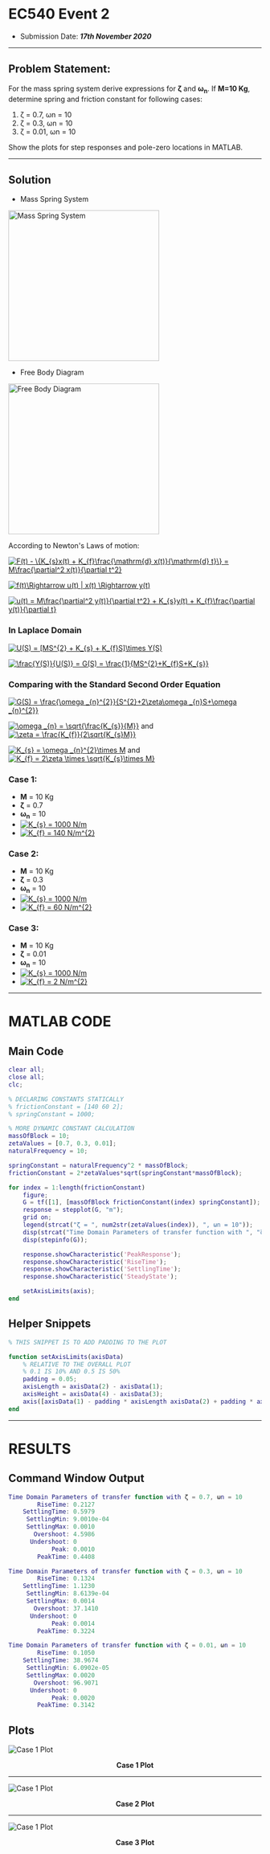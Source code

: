 # EC540 Event 2
- Submission Date: ___17th November 2020___
---
## Problem Statement:
For the mass spring system derive expressions for __ζ__ and __ω<sub>n</sub>__. If __M=10 Kg__, determine
spring and friction constant for following cases: 
1. ζ = 0.7, ωn = 10
2. ζ = 0.3, ωn = 10 
3. ζ = 0.01, ωn = 10

Show the plots for step responses and pole-zero
locations in MATLAB.

--- 
## Solution
- Mass Spring System

<img src="./BlockDiagram.svg" alt="Mass Spring System" width="300">

- Free Body Diagram

<img src="./FreeBodyDiagram.svg" alt="Free Body Diagram" width="300">


According to Newton's Laws of motion:

<a href="https://www.codecogs.com/eqnedit.php?latex=F(t)&space;-&space;\{K_{s}x(t)&space;&plus;&space;K_{f}\frac{\mathrm{d}&space;x(t)}{\mathrm{d}&space;t}\}&space;=&space;M\frac{\partial^2&space;x(t)}{\partial&space;t^2}" target="_blank"><img src="https://latex.codecogs.com/gif.latex?F(t)&space;-&space;\{K_{s}x(t)&space;&plus;&space;K_{f}\frac{\mathrm{d}&space;x(t)}{\mathrm{d}&space;t}\}&space;=&space;M\frac{\partial^2&space;x(t)}{\partial&space;t^2}" title="F(t) - \{K_{s}x(t) + K_{f}\frac{\mathrm{d} x(t)}{\mathrm{d} t}\} = M\frac{\partial^2 x(t)}{\partial t^2}" /></a>

<a href="https://www.codecogs.com/eqnedit.php?latex=f(t)\Rightarrow&space;u(t)&space;|&space;x(t)&space;\Rightarrow&space;y(t)" target="_blank"><img src="https://latex.codecogs.com/gif.latex?f(t)\Rightarrow&space;u(t)&space;|&space;x(t)&space;\Rightarrow&space;y(t)" title="f(t)\Rightarrow u(t) | x(t) \Rightarrow y(t)" /></a>

<a href="https://www.codecogs.com/eqnedit.php?latex=u(t)&space;=&space;M\frac{\partial^2&space;y(t)}{\partial&space;t^2}&space;&plus;&space;K_{s}y(t)&space;&plus;&space;K_{f}\frac{\partial&space;y(t)}{\partial&space;t}" target="_blank"><img src="https://latex.codecogs.com/gif.latex?u(t)&space;=&space;M\frac{\partial^2&space;y(t)}{\partial&space;t^2}&space;&plus;&space;K_{s}y(t)&space;&plus;&space;K_{f}\frac{\partial&space;y(t)}{\partial&space;t}" title="u(t) = M\frac{\partial^2 y(t)}{\partial t^2} + K_{s}y(t) + K_{f}\frac{\partial y(t)}{\partial t}" /></a>

### In Laplace Domain
<a href="https://www.codecogs.com/eqnedit.php?latex=U(S)&space;=&space;[MS^{2}&space;&plus;&space;K_{s}&space;&plus;&space;K_{f}S]\times&space;Y(S)" target="_blank"><img src="https://latex.codecogs.com/gif.latex?U(S)&space;=&space;[MS^{2}&space;&plus;&space;K_{s}&space;&plus;&space;K_{f}S]\times&space;Y(S)" title="U(S) = [MS^{2} + K_{s} + K_{f}S]\times Y(S)" /></a>

<a href="https://www.codecogs.com/eqnedit.php?latex=\frac{Y(S)}{U(S)}&space;=&space;G(S)&space;=&space;\frac{1}{MS^{2}&plus;K_{f}S&plus;K_{s}}" target="_blank"><img src="https://latex.codecogs.com/gif.latex?\frac{Y(S)}{U(S)}&space;=&space;G(S)&space;=&space;\frac{1}{MS^{2}&plus;K_{f}S&plus;K_{s}}" title="\frac{Y(S)}{U(S)} = G(S) = \frac{1}{MS^{2}+K_{f}S+K_{s}}" /></a>

### Comparing with the Standard Second Order Equation
<a href="https://www.codecogs.com/eqnedit.php?latex=G(S)&space;=&space;\frac{\omega&space;_{n}^{2}}{S^{2}&plus;2\zeta\omega&space;_{n}S&plus;\omega&space;_{n}^{2}}" target="_blank"><img src="https://latex.codecogs.com/gif.latex?G(S)&space;=&space;\frac{\omega&space;_{n}^{2}}{S^{2}&plus;2\zeta\omega&space;_{n}S&plus;\omega&space;_{n}^{2}}" title="G(S) = \frac{\omega _{n}^{2}}{S^{2}+2\zeta\omega _{n}S+\omega _{n}^{2}}" /></a>

<a href="https://www.codecogs.com/eqnedit.php?latex=\omega&space;_{n}&space;=&space;\sqrt{\frac{K_{s}}{M}}" target="_blank"><img src="https://latex.codecogs.com/gif.latex?\omega&space;_{n}&space;=&space;\sqrt{\frac{K_{s}}{M}}" title="\omega _{n} = \sqrt{\frac{K_{s}}{M}}" /></a> and <a href="https://www.codecogs.com/eqnedit.php?latex=\zeta&space;=&space;\frac{K_{f}}{2\sqrt{K_{s}M}}" target="_blank"><img src="https://latex.codecogs.com/gif.latex?\zeta&space;=&space;\frac{K_{f}}{2\sqrt{K_{s}M}}" title="\zeta = \frac{K_{f}}{2\sqrt{K_{s}M}}" /></a>

<a href="https://www.codecogs.com/eqnedit.php?latex=K_{s}&space;=&space;\omega&space;_{n}^{2}\times&space;M" target="_blank"><img src="https://latex.codecogs.com/gif.latex?K_{s}&space;=&space;\omega&space;_{n}^{2}\times&space;M" title="K_{s} = \omega _{n}^{2}\times M" /></a> and <a href="https://www.codecogs.com/eqnedit.php?latex=K_{f}&space;=&space;2\zeta&space;\times&space;\sqrt{K_{s}\times&space;M}" target="_blank"><img src="https://latex.codecogs.com/gif.latex?K_{f}&space;=&space;2\zeta&space;\times&space;\sqrt{K_{s}\times&space;M}" title="K_{f} = 2\zeta \times \sqrt{K_{s}\times M}" /></a>
### Case 1:
- __M__ = 10 Kg
- __ζ__ = 0.7
- __ω<sub>n</sub>__ = 10
- <a href="https://www.codecogs.com/eqnedit.php?latex=K_{s}&space;=&space;1000&space;N/m" target="_blank"><img src="https://latex.codecogs.com/gif.latex?K_{s}&space;=&space;1000&space;N/m" title="K_{s} = 1000 N/m" /></a>
- <a href="https://www.codecogs.com/eqnedit.php?latex=K_{f}&space;=&space;140&space;N/m^{2}" target="_blank"><img src="https://latex.codecogs.com/gif.latex?K_{f}&space;=&space;140&space;N/m^{2}" title="K_{f} = 140 N/m^{2}" /></a>

### Case 2:
- __M__ = 10 Kg
- __ζ__ = 0.3
- __ω<sub>n</sub>__ = 10
- <a href="https://www.codecogs.com/eqnedit.php?latex=K_{s}&space;=&space;1000&space;N/m" target="_blank"><img src="https://latex.codecogs.com/gif.latex?K_{s}&space;=&space;1000&space;N/m" title="K_{s} = 1000 N/m" /></a>
- <a href="https://www.codecogs.com/eqnedit.php?latex=K_{f}&space;=&space;140&space;N/m^{2}" target="_blank"><img src="https://latex.codecogs.com/gif.latex?K_{f}&space;=&space;60&space;N/m^{2}" title="K_{f} = 60 N/m^{2}" /></a>

### Case 3:
- __M__ = 10 Kg
- __ζ__ = 0.01
- __ω<sub>n</sub>__ = 10
- <a href="https://www.codecogs.com/eqnedit.php?latex=K_{s}&space;=&space;1000&space;N/m" target="_blank"><img src="https://latex.codecogs.com/gif.latex?K_{s}&space;=&space;1000&space;N/m" title="K_{s} = 1000 N/m" /></a>
- <a href="https://www.codecogs.com/eqnedit.php?latex=K_{f}&space;=&space;140&space;N/m^{2}" target="_blank"><img src="https://latex.codecogs.com/gif.latex?K_{f}&space;=&space;2&space;N/m^{2}" title="K_{f} = 2 N/m^{2}" /></a>

---

# MATLAB CODE
## Main Code

```MATLAB
clear all;
close all;
clc;

% DECLARING CONSTANTS STATICALLY
% frictionConstant = [140 60 2];
% springConstant = 1000;

% MORE DYNAMIC CONSTANT CALCULATION
massOfBlock = 10;
zetaValues = [0.7, 0.3, 0.01];
naturalFrequency = 10;

springConstant = naturalFrequency^2 * massOfBlock;
frictionConstant = 2*zetaValues*sqrt(springConstant*massOfBlock);

for index = 1:length(frictionConstant)
    figure;
    G = tf([1], [massOfBlock frictionConstant(index) springConstant]);
    response = stepplot(G, "m");
    grid on;
    legend(strcat("ζ = ", num2str(zetaValues(index)), ", ωn = 10"));
    disp(strcat("Time Domain Parameters of transfer function with ", "ζ = ", num2str(zetaValues(index)), ", ωn = 10"))
    disp(stepinfo(G));

    response.showCharacteristic('PeakResponse');
    response.showCharacteristic('RiseTime');
    response.showCharacteristic('SettlingTime');
    response.showCharacteristic('SteadyState');

    setAxisLimits(axis);
end
```

## Helper Snippets
```MATLAB
% THIS SNIPPET IS TO ADD PADDING TO THE PLOT

function setAxisLimits(axisData)
    % RELATIVE TO THE OVERALL PLOT 
    % 0.1 IS 10% AND 0.5 IS 50%
    padding = 0.05;
    axisLength = axisData(2) - axisData(1);
    axisHeight = axisData(4) - axisData(3);
    axis([axisData(1) - padding * axisLength axisData(2) + padding * axisLength axisData(3) - padding * axisHeight axisData(4) + padding * axisHeight]);
end
```

---

# RESULTS
## Command Window Output

```MATLAB
Time Domain Parameters of transfer function with ζ = 0.7, ωn = 10
        RiseTime: 0.2127
    SettlingTime: 0.5979
     SettlingMin: 9.0010e-04
     SettlingMax: 0.0010
       Overshoot: 4.5986
      Undershoot: 0
            Peak: 0.0010
        PeakTime: 0.4408

Time Domain Parameters of transfer function with ζ = 0.3, ωn = 10
        RiseTime: 0.1324
    SettlingTime: 1.1230
     SettlingMin: 8.6139e-04
     SettlingMax: 0.0014
       Overshoot: 37.1410
      Undershoot: 0
            Peak: 0.0014
        PeakTime: 0.3224

Time Domain Parameters of transfer function with ζ = 0.01, ωn = 10
        RiseTime: 0.1050
    SettlingTime: 38.9674
     SettlingMin: 6.0902e-05
     SettlingMax: 0.0020
       Overshoot: 96.9071
      Undershoot: 0
            Peak: 0.0020
        PeakTime: 0.3142
```

## Plots
<img src="./case-1-plot.svg" alt="Case 1 Plot">
<p style="text-align:center;"><b>Case 1 Plot</b></p>

---

<img src="./case-2-plot.svg" alt="Case 1 Plot">
<p style="text-align:center;"><b>Case 2 Plot</b></p>

---

<img src="./case-3-plot.svg" alt="Case 1 Plot">
<p style="text-align:center;"><b>Case 3 Plot</b></p>